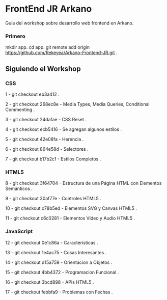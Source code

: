 # FrontEnd JR Arkano

Guía del workshop sobre desarrollo web frontend en Arkano.

### Primero

mkdir app.
cd app.
git remote add origin https://github.com/Rekeyea/Arkano-Frontend-JR.git .


## Siguiendo el Workshop

### CSS

1 - git checkout eb3a412 .

2 - git checkout 268ec8e - Media Types, Media Queries, Conditional Commenting .
 
3 - git checkout 24dafae - CSS Reset .

4 - git checkout ecb5416 - Se agregan algunos estilos .

5 - git checkout 42e08fa - Herencia .

6 - git checkout 864e58d - Selectores .

7 - git checkout b17b2c1 - Estilos Completos .



### HTML5

8 - git checkout 3f64704 - Estructura de una Página HTML con Elementos Semánticos .

9 - git checkout 30af77e - Controles HTML5 .

10 - git checkout c78b5ed - Elementos SVG y Canvas HTML5 .

11 - git checkout c6c0281 - Elementos Video y Audio HTML5 .



### JavaScript


12 - git checkout 0e1c86a - Características .

13 - git checkout 1e4ac75 - Cosas Interesantes .

14 - git checkout d15a759 - Orientacion a Objetos .

15 - git checkout 4bb4372 - Programacion Funcional .

16 - git checkout 3bcd898 - APIs HTML5 .

17 - git checkout febbfa9 - Problemas con Fechas .